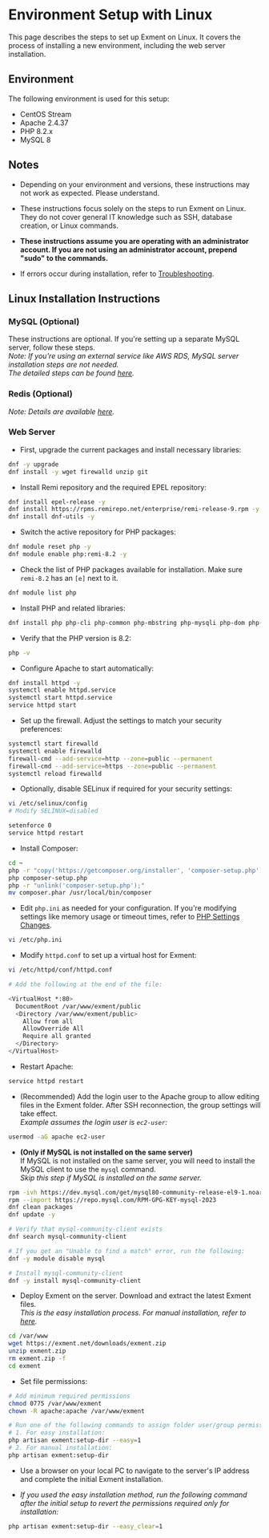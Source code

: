# Environment Setup with Linux

This page describes the steps to set up Exment on Linux. It covers the process of installing a new environment, including the web server installation.

## Environment

The following environment is used for this setup:

- CentOS Stream
- Apache 2.4.37
- PHP 8.2.x
- MySQL 8

## Notes

- Depending on your environment and versions, these instructions may not work as expected. Please understand.

- These instructions focus solely on the steps to run Exment on Linux. They do not cover general IT knowledge such as SSH, database creation, or Linux commands.

- **These instructions assume you are operating with an administrator account. If you are not using an administrator account, prepend "sudo" to the commands.**

- If errors occur during installation, refer to [Troubleshooting](/troubleshooting).

## Linux Installation Instructions

### MySQL (Optional)

These instructions are optional. If you're setting up a separate MySQL server, follow these steps.  
*Note: If you're using an external service like AWS RDS, MySQL server installation steps are not needed.*  
*The detailed steps can be found [here](/install_mysql).*

### Redis (Optional)

*Note: Details are available [here](/additional_session_cache_driver).*

### Web Server

- First, upgrade the current packages and install necessary libraries:

```bash
dnf -y upgrade
dnf install -y wget firewalld unzip git
```

- Install Remi repository and the required EPEL repository:

```bash
dnf install epel-release -y
dnf install https://rpms.remirepo.net/enterprise/remi-release-9.rpm -y
dnf install dnf-utils -y
```

- Switch the active repository for PHP packages:

```bash
dnf module reset php -y
dnf module enable php:remi-8.2 -y
```

- Check the list of PHP packages available for installation. Make sure `remi-8.2` has an `[e]` next to it.

```bash
dnf module list php
```

- Install PHP and related libraries:

```bash
dnf install php php-cli php-common php-mbstring php-mysqli php-dom php-gd php-zip php-sodium -y
```

- Verify that the PHP version is 8.2:

```bash
php -v
```

- Configure Apache to start automatically:

```bash
dnf install httpd -y
systemctl enable httpd.service
systemctl start httpd.service
service httpd start
```

- Set up the firewall. Adjust the settings to match your security preferences:

```bash
systemctl start firewalld
systemctl enable firewalld
firewall-cmd --add-service=http --zone=public --permanent
firewall-cmd --add-service=https --zone=public --permanent
systemctl reload firewalld
```

- Optionally, disable SELinux if required for your security settings:

```bash
vi /etc/selinux/config
# Modify SELINUX=disabled

setenforce 0
service httpd restart
```

- Install Composer:

```bash
cd ~
php -r "copy('https://getcomposer.org/installer', 'composer-setup.php');"
php composer-setup.php
php -r "unlink('composer-setup.php');"
mv composer.phar /usr/local/bin/composer
```

- Edit `php.ini` as needed for your configuration. If you're modifying settings like memory usage or timeout times, refer to [PHP Settings Changes](/additional_php_ini).

```bash
vi /etc/php.ini
```

- Modify `httpd.conf` to set up a virtual host for Exment:

```bash
vi /etc/httpd/conf/httpd.conf

# Add the following at the end of the file:

<VirtualHost *:80>
  DocumentRoot /var/www/exment/public
  <Directory /var/www/exment/public>
    Allow from all
    AllowOverride All
    Require all granted
  </Directory>
</VirtualHost>
```

- Restart Apache:

```bash
service httpd restart
```

- (Recommended) Add the login user to the Apache group to allow editing files in the Exment folder. After SSH reconnection, the group settings will take effect.  
*Example assumes the login user is `ec2-user`:*

```bash
usermod -aG apache ec2-user
```

- **(Only if MySQL is not installed on the same server)**  
If MySQL is not installed on the same server, you will need to install the MySQL client to use the `mysql` command.  
*Skip this step if MySQL is installed on the same server.*

```bash
rpm -ivh https://dev.mysql.com/get/mysql80-community-release-el9-1.noarch.rpm
rpm --import https://repo.mysql.com/RPM-GPG-KEY-mysql-2023
dnf clean packages
dnf update -y

# Verify that mysql-community-client exists
dnf search mysql-community-client

# If you get an "Unable to find a match" error, run the following:
dnf -y module disable mysql

# Install mysql-community-client
dnf -y install mysql-community-client
```

- Deploy Exment on the server. Download and extract the latest Exment files.  
*This is the easy installation process. For manual installation, refer to [here](/quickstart_manual).*

```bash
cd /var/www
wget https://exment.net/downloads/exment.zip
unzip exment.zip
rm exment.zip -f
cd exment
```

- Set file permissions:

```bash
# Add minimum required permissions
chmod 0775 /var/www/exment
chown -R apache:apache /var/www/exment

# Run one of the following commands to assign folder user/group permissions.  
# 1. For easy installation:
php artisan exment:setup-dir --easy=1
# 2. For manual installation:
php artisan exment:setup-dir
```

- Use a browser on your local PC to navigate to the server's IP address and complete the initial Exment installation.

- *If you used the easy installation method, run the following command after the initial setup to revert the permissions required only for installation:*

```bash
php artisan exment:setup-dir --easy_clear=1
```